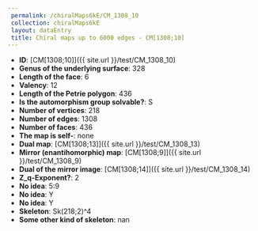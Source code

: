 ```yaml
--- 
 permalink: /chiralMaps6kE/CM_1308_10 
 collection: chiralMaps6kE
 layout: dataEntry
 title: Chiral maps up to 6000 edges - CM[1308;10]
---
```


- **ID**: [CM[1308;10]]({{ site.url }}/test/CM_1308_10)
- **Genus of the underlying surface**: 328
- **Length of the face**: 6
- **Valency**: 12
- **Length of the Petrie polygon**: 436
- **Is the automorphism group solvable?**: S
- **Number of vertices**: 218
- **Number of edges**: 1308
- **Number of faces**: 436
- **The map is self-**: none
- **Dual map**: [CM[1308;13]]({{ site.url }}/test/CM_1308_13)
- **Mirror (enantihomorphic) map**: [CM[1308;9]]({{ site.url }}/test/CM_1308_9)
- **Dual of the mirror image**: [CM[1308;14]]({{ site.url }}/test/CM_1308_14)
- **Z_q-Exponent?**: 2
- **No idea**:  5:9
- **No idea**: Y
- **No idea**: Y
- **Skeleton**: Sk(218;2)^4
- **Some other kind of skeleton**: nan
